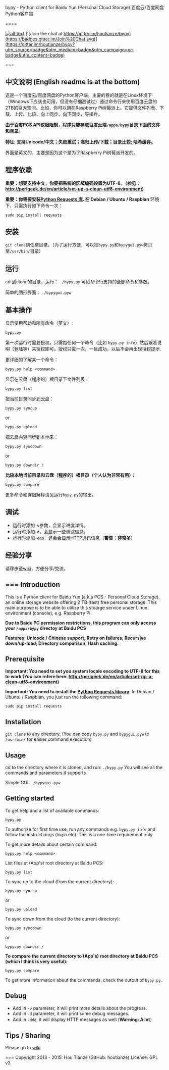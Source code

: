 bypy - Python client for Baidu Yun (Personal Cloud Storage) 百度云/百度网盘Python客户端

====

[![alt text](https://travis-ci.org/houtianze/bypy.svg "Build status")](https://travis-ci.org/houtianze/bypy)
[![Join the chat at https://gitter.im/houtianze/bypy](https://badges.gitter.im/Join%20Chat.svg)](https://gitter.im/houtianze/bypy?utm_source=badge&utm_medium=badge&utm_campaign=pr-badge&utm_content=badge)

===

中文说明 (English readme is at the bottom)
---
这是一个百度云/百度网盘的Python客户端。主要的目的就是在Linux环境下（Windows下应该也可用，但没有仔细测试过）通过命令行来使用百度云盘的2TB的巨大空间。比如，你可以用在Raspberry Pi树莓派上。它提供文件列表、下载、上传、比较、向上同步、向下同步，等操作。

**由于百度PCS API权限限制，程序只能存取百度云端`/apps/bypy`目录下面的文件和目录。**

**特征: 支持Unicode/中文；失败重试；递归上传/下载；目录比较; 哈希缓存。**

界面是英文的，主要是因为这个是为了Raspberry Pi树莓派开发的。

程序依赖
---
**重要：想要支持中文，你要把系统的区域编码设置为UTF-8。（参见：http://perlgeek.de/en/article/set-up-a-clean-utf8-environment)**

**重要：你需要安装[Python Requests 库](http://www.python-requests.org/). 在 Debian / Ubuntu / Raspbian** 环境下，只需执行如下命令一次：
```
sudo pip install requests
```

安装
---
`git clone`到任意目录。（为了运行方便，可以把`bypy.py`和`bypygui.pyw`拷贝至`/usr/bin/`目录）

运行
---
cd 到clone的目录，运行：
`./bypy.py`
可见命令行支持的全部命令和参数。

简单的图形界面：
`./bypygui.pyw`

基本操作
---
显示使用帮助和所有命令（英文）:
```
bypy.py
```

第一次运行时需要授权，只需跑任何一个命令（比如 `bypy.py info`）然后跟着说明（登陆等）来授权即可。授权只需一次，一旦成功，以后不会再出现授权提示.

更详细的了解某一个命令：
```
bypy.py help <command>
```

显示在云盘（程序的）根目录下文件列表：
```
bypy.py list
```

把当前目录同步到云盘：
```
bypy.py syncup
```
or
```
bypy.py upload
```

把云盘内容同步到本地来：
```
bypy.py syncdown
```
or
```
bypy.py downdir /
```

**比较本地当前目录和云盘（程序的）根目录（个人认为非常有用）：**
```
bypy.py compare
```

更多命令和详细解释请见运行`bypy.py`的输出。

调试
---
- 运行时添加`-v`参数，会显示进度详情。
- 运行时添加`-d`，会显示一些调试信息。
- 运行时添加`-ddd`，还会会显示HTTP通讯信息（**警告：非常多**）


经验分享
---
请移步至[wiki](../../wiki)，方便分享/交流。

===
Introduction
---
This is a Python client for Baidu Yun (a.k.a PCS - Personal Cloud Storage), an online storage website offering 2 TB (fast) free personal storage. This main purpose is to be able to utilize this stoarge service under Linux environment (console), e.g. Raspberry Pi.

**Due to Baidu PC permission restrictions, this program can only access your `/apps/bypy` directoy at Baidu PCS**

**Features: Unicode / Chinese support; Retry on failures; Recursive down/up-load; Directory comparison; Hash caching.**

Prerequisite
---
**Important: You need to set you system locale encoding to UTF-8 for this to work (You can refere here: http://perlgeek.de/en/article/set-up-a-clean-utf8-environment)**

**Important: You need to install the [Python Requests library](http://www.python-requests.org/).** In Debian / Ubuntu / Raspbian, you just run the following command:
```
sudo pip install requests
```

Installation
---
`git clone` to any directory. (You can copy `bypy.py` and `bypygui.pyw` to `/usr/bin/` for easier command execution)


Usage
---
cd to the directory where it is cloned, and run:
`./bypy.py`
You will see all the commands and parameters it supports

Simple GUI:
`./bypygui.pyw`


Getting started
---
To get help and a list of available commands:
```
bypy.py
```

To authorize for first time use, run any commands e.g. `bypy.py info` and follow the instructiongs (login etc). This is a one-time requirement only.

To get more details about certain command:
```
bypy.py help <command>
```

List files at (App's) root directory at Baidu PCS:
```
bypy.py list
```

To sync up to the cloud (from the current directory):
```
bypy.py syncup
```
or
```
bypy.py upload
```

To sync down from the cloud (to the current directory):
```
bypy.py syncdown
```
or
```
bypy.py downdir /
```

**To compare the current directory to (App's) root directory at Baidu PCS (which I think is very useful):**
```
bypy.py compare
```

To get more information about the commands, check the output of `bypy.py`.

Debug
---
- Add in `-v` parameter, it will print more details about the progress.
- Add in `-d` parameter, it will print some debug messages.
- Add in `-ddd`, it will display HTTP messages as well (**Warning: A lot**）

Tips / Sharing
---
Please go to [wiki](../../wiki)

===
Copyright 2013 - 2015: Hou Tianze (GitHub: houtianze)
License: GPL v3
